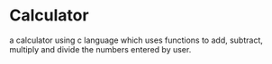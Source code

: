 # Calculator
a calculator using c language which uses functions to add, subtract, multiply and divide the numbers entered by user.
